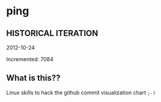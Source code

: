 # ping

## HISTORICAL ITERATION
2012-10-24

Incremented: 7084

## What is this?? 
Linux skills to hack the github commit visualization chart `;-)`
